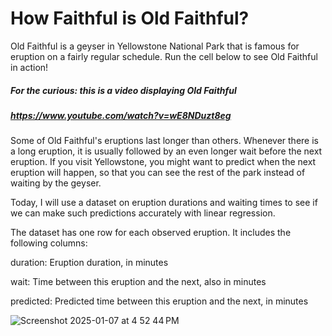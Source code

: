 # How Faithful is Old Faithful?

Old Faithful is a geyser in Yellowstone National Park that is famous for eruption on a fairly regular schedule. Run the cell below to see Old Faithful in action!

##### For the curious: this is a video displaying Old Faithful
##### https://www.youtube.com/watch?v=wE8NDuzt8eg

Some of Old Faithful's eruptions last longer than others. Whenever there is a long eruption, it is usually followed by an even longer wait before the next eruption. If you visit Yellowstone, you might want to predict when the next eruption will happen, so that you can see the rest of the park instead of waiting by the geyser.

Today, I will use a dataset on eruption durations and waiting times to see if we can make such predictions accurately with linear regression.

The dataset has one row for each observed eruption. It includes the following columns:

duration: Eruption duration, in minutes

wait: Time between this eruption and the next, also in minutes

predicted: Predicted time between this eruption and the next, in minutes

![Screenshot 2025-01-07 at 4 52 44 PM](https://github.com/user-attachments/assets/54338854-7549-46f3-a319-acf6a3882776)
